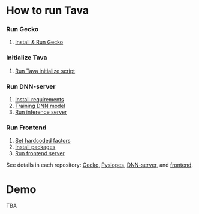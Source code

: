 # How to run Tava

### Run Gecko

1. [Install & Run Gecko](./docs/gecko.md#install--run-gecko)

### Initialize Tava

1. [Run Tava initialize script](./docs/gecko.md#run-tava-initialize-script)

### Run DNN-server

1. [Install requirements](./docs/DNN-server.md#install-requirements)
2. [Training DNN model](./docs/DNN-server.md#training-model)
3. [Run inference server](./docs/DNN-server.md#run-inference-server)

### Run Frontend

1. [Set hardcoded factors](./docs/frontend.md#set-hardcoded-factors)
2. [Install packages](./docs/frontend.md#install-packages)
3. [Run frontend server](./docs/frontend.md#run-server)

See details in each repository: [Gecko](https://github.com/t-ava/gecko), [Pyslopes](https://github.com/t-ava/pyslopes), [DNN-server](https://github.com/t-ava/citibike-DNN), and [frontend](https://github.com/t-ava/tava-frontend).

# Demo

TBA

